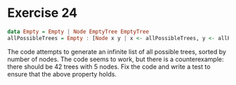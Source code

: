 # Exercise 24

```Haskell
data Empty = Empty | Node EmptyTree EmptyTree
allPossibleTrees = Empty : [Node x y | x <- allPossibleTrees, y <- allPossibleTrees]
```

The code attempts to generate an infinite list of all possible trees, sorted by number of nodes. The code
seems to work, but there is a counterexample: there should be 42 trees with 5 nodes. Fix the code and write 
a test to ensure that the above property holds.
